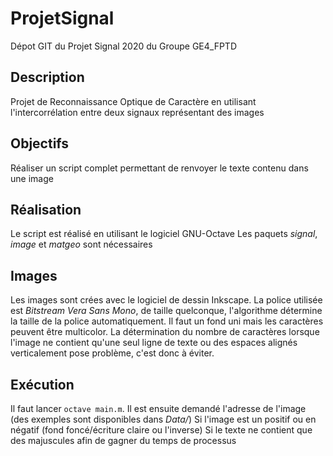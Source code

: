 # ProjetSignal
Dépot GIT du Projet Signal 2020 du Groupe GE4_FPTD

## Description
Projet de Reconnaissance Optique de Caractère en utilisant l'intercorrélation entre deux signaux représentant des images

## Objectifs
Réaliser un script complet permettant de renvoyer le texte contenu dans une image

## Réalisation
Le script est réalisé en utilisant le logiciel GNU-Octave
Les paquets _signal_, _image_ et _matgeo_ sont nécessaires  


## Images
Les images sont crées avec le logiciel de dessin Inkscape.
La police utilisée est _Bitstream Vera Sans Mono_, de taille quelconque, l'algorithme détermine la taille de la police automatiquement.
Il faut un fond uni mais les caractères peuvent être multicolor.
La détermination du nombre de caractères lorsque l'image ne contient qu'une seul ligne de texte ou des espaces alignés verticalement pose problème, c'est donc à éviter.

## Exécution
Il faut lancer `octave main.m`.
Il est ensuite demandé l'adresse de l'image (des exemples sont disponibles dans _Data/_)
Si l'image est un positif ou en négatif (fond foncé/écriture claire ou l'inverse)
Si le texte ne contient que des majuscules afin de gagner du temps de processus
